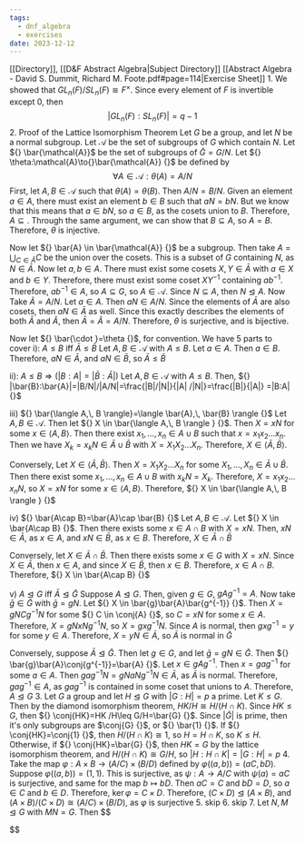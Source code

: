 ```yaml
---
tags:
  - dnf_algebra
  - exercises
date: 2023-12-12
---
```

[[Directory]], [[D&F Abstract Algebra|Subject Directory]]
[[Abstract Algebra - David S. Dummit, Richard M. Foote.pdf#page=114|Exercise Sheet]]
1. 
We showed that ${} GL_{n}(F) / SL_{n} {}(F)\cong F^{\times } {}$. Since every element of $F$ is invertible except $0$, then
$$
|GL_{n}(F): SL_{n}(F)|=q-1
$$
2. Proof of the Lattice Isomorphism Theorem
Let $G {}$ be a group, and let $N {}$ be a normal subgroup. Let ${} \mathcal{A} {}$ be the set of subgroups of $G$ which contain $N$. Let ${} \bar{\mathcal{A}}$ be the set of subgroups of ${} \bar{G}=G /N {}$. Let ${} \theta:\mathcal{A}\to{}\bar{\mathcal{A}} {}$ be defined by 
$$
\forall A \in \mathcal{A}:\theta(A)=A /N
$$
First, let ${} A,\, B \in  \mathcal{A} {}$ such that ${} \theta(A)=\theta(B) {}$. Then ${} A /N = B / N {}$. Given an element ${} a \in A {}$, there must exist an element ${} b \in B {}$ such that ${} aN=bN {}$. But we know that this means that ${} a \in bN {}$, so ${} a \in B {}$, as the cosets union to $B$. Therefore, ${} A\subseteq  {}$. Through the same argument, we can show that ${} B\subseteq A {}$, so ${} A=B {}$. Therefore, $\theta {}$ is injective. 

Now let ${} \bar{A} \in \bar{\mathcal{A}} {}$ be a subgroup. Then take ${} A=\bigcup_{C\in \bar{A}}C  {}$ be the union over the cosets. This is a subset of ${} G {}$ containing $N$, as ${} N \in \bar{A} {}$. Now let ${} a,\, b \in A {}$. There must exist some cosets ${} X,\,Y \in \bar{A} {}$ with ${} a \in X {}$ and ${} b \in Y {}$. Therefore, there must exist some coset $XY^{-1} {}$ containing ${} ab^{-1} {}$. Therefore, ${} ab^{-1} \in A {}$, so ${} A\subseteq G {}$, so ${} A \in \mathcal{A} {}$. Since ${} N \subseteq A {}$, then $N\trianglelefteq A {}$. Now Take ${} \tilde{A}=A/N {}$. Let ${} a \in A {}$. Then ${} aN \in A /N {}$. Since the elements of ${} \bar{A} {}$ are also cosets, then ${} aN \in \bar{A} {}$ as well. Since this exactly describes the elements of both ${} \bar{A}  {}$ and ${} \tilde{A} {}$, then ${} \bar{A}=\tilde{A}=A /N {}$. Therefore, $\theta$ is surjective, and is bijective. 

Now let ${} \bar{\cdot }=\theta {}$, for convention. We have 5 parts to cover
i): $A\leq B {}$ iff ${} \bar{A}\leq  \bar{B} {}$
Let ${} A,\, B \in \mathcal{A} {}$ with $A\leq B$. Let ${} a \in A {}$. Then ${} a \in B {}$. Therefore, ${} aN \in \bar{A} {}$, and ${} aN \in \bar{B} {}$, so ${} \bar{A}\leq \bar{B} {}$

ii): ${} A\leq B\Rightarrow \left(|B:A|=|\bar{B}:\bar{A}|\right) {}$
Let ${} A,\, B \in \mathcal{A} {}$ with $A\leq B$. Then, ${} |\bar{B}:\bar{A}|=|B/N|/|A/N|=\frac{|B|/|N|}{|A| /|N|}=\frac{|B|}{|A|} =|B:A| {}$

iii) ${} \bar{\langle A,\, B \rangle}=\langle \bar{A},\, \bar{B} \rangle  {}$
Let ${} A,\, B \in \mathcal{A} {}$. Then let ${} X \in \bar{\langle A,\, B \rangle } {}$. Then ${} X=xN {}$ for some ${} x \in \langle A,\, B \rangle  {}$. Then there exist ${} x_{1},\,\dots,\,x_{n}\in A\cup B {}$ such that ${} x=x_{1} x_{2}\dots x_{n} {}$. Then we have ${} X_{k}=x_{k}N\in \bar{A}\cup \bar{B} {}$ with ${} X=X_{1}X_{2} \dots X_{n} {}$. Therefore, ${} X \in \langle \bar{A},\, \bar{B} \rangle  {}$. 

Conversely, Let ${} X \in \langle \bar{A},\, \bar{B} \rangle  {}$. Then ${} X=X_{1}X_{2} \dots X_{n} {}$ for some ${} X_{1},\,\dots,\,X_{n} \in \bar{A}\cup \bar{B} {}$. Then there exist some ${} x_{1},\,\dots,\,x_{n} \in A\cup B {}$ with ${} x_{k}N=X_{k} {}$. Therefore, ${} X=x_{1} x_{2}\dots x_{n} N {}$, so ${} X=xN {}$ for some ${} x \in \langle A,\, B \rangle  {}$. Therefore, ${} X \in \bar{\langle A,\, B \rangle } {}$

iv) ${} \bar{A\cap B}=\bar{A}\cap \bar{B} {}$
Let ${} A,\, B \in \mathcal{A} {}$. Let ${} X \in \bar{A\cap B} {}$. Then there exists some ${} x \in A\cap B {}$ with ${} X=xN {}$. Then, ${} xN \in \bar{A} {}$, as ${} x \in A {}$, and ${} xN \in \bar{B} {}$, as ${} x \in B {}$. Therefore, ${} X \in \bar{A} \cap \bar{B} {}$

Conversely, let ${} X \in \bar{A}\cap \bar{B} {}$. Then there exists some ${} x \in G {}$ with ${} X=xN {}$. Since ${} X \in \bar{A} {}$, then ${} x \in A {}$, and since ${} X \in \bar{B} {}$, then ${} x \in B {}$. Therefore, ${} x \in A\cap B {}$. Therefore, ${} X \in \bar{A\cap B} {}$

v) $A\trianglelefteq G$ iff ${} \bar{A}\trianglelefteq \bar{G} {}$
Suppose $A\trianglelefteq G {}$. Then, given ${} g \in G$, ${} gAg^{-1}=A {}$. Now take ${} \bar{g} \in \bar{G} {}$ with ${} \bar{g}=gN {}$. Let ${} X \in \bar{g}\bar{A}\bar{g^{-1}} {}$. Then ${} X=gNCg^{-1}N {}$ for some ${} C \in \conj{A} {}$, so ${} C=xN {}$ for some ${} x \in A {}$. Therefore, ${} X=gNxNg^{-1}N {}$, so ${} X=gxg^{-1}N {}$. Since $A$ is normal, then ${} gxg^{-1}=y {}$ for some ${} y \in A {}$. Therefore, ${} X=yN\in \bar{A} {}$, so ${} \bar{A} {}$ is normal in ${} \bar{G} {}$

Conversely, suppose ${} \bar{A}\trianglelefteq \bar{G} {}$. Then let ${} g \in G {}$, and let ${} \bar{g}=gN\in \bar{G} {}$. Then ${} \bar{g}\bar{A}\conj{g^{-1}}=\bar{A} {}$. Let ${} x \in gAg^{-1} {}$. Then ${} x=gag^{-1} {}$ for some ${} a \in A {}$. Then ${} gag^{-1}N=gNaNg^{-1}N\in \bar{A} {}$, as ${} \bar{A} {}$ is normal. Therefore, ${} gag^{-1}\in A {}$, as ${} gag^{-1} {}$ is contained in some coset that unions to ${} A {}$. Therefore, $A\trianglelefteq G$
3. 
Let $G$ a group and let $H\trianglelefteq G$ with ${} |G:H|=p {}$ a prime. Let $K\leq G$. Then by the diamond isomorphism theorem, ${} HK /H\cong H/(H\cap K) {}$. Since $HK\leq G$, then ${} \conj{HK}=HK /H\leq G/H=\bar{G} {}$. Since ${} |\bar{G}| {}$ is prime, then it's only subgroups are $\conj{G} {}$, or ${} \bar{1} {}$. If ${} \conj{HK}=\conj{1} {}$, then ${} H /(H\cap K)\cong 1 {}$, so ${} H= H\cap K {}$, so ${} K\leq H {}$. Otherwise, if ${} \conj{HK}=\bar{G} {}$, then $HK=G {}$ by the lattice isomorphism theorem, and ${} H /(H\cap K)\cong G /H {}$, so ${} |H:H\cap K|=|G:H|=p {}$
4. 
Take the map ${} \varphi:A\times B\to{}(A/C)\times (B /D) {}$ defined by ${} \varphi((a,\, b))=(aC,\, bD) {}$. Suppose ${} \varphi((a,\, b))=(1,\, 1) {}$. This is surjective, as ${} \psi:A\to{}A /C {}$ with ${} \psi(a)=aC {}$ is surjective, and same for the map $b\mapsto bD {}$. Then ${} aC=C {}$ and $bD=D {}$, so ${} a \in C {}$ and ${} b \in D {}$. Therefore, ${} \ker \varphi=C\times D {}$. Therefore, ${} (C\times D)\trianglelefteq(A\times B) {}$, and ${} (A\times B)/(C\times D)\cong (A /C) \times (B /D) {}$, as $\varphi$ is surjective
5. skip
6. skip
7. 
Let $N,\, M\trianglelefteq G {}$ with $MN=G {}$. Then $$

$$